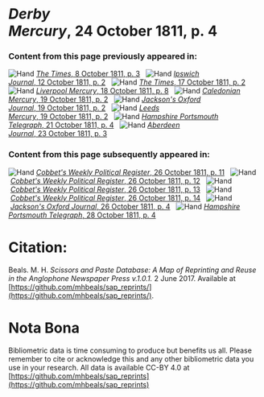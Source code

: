 # *Derby Mercury*, 24 October 1811, p. 4  
  
### Content from this page previously appeared in:  
![Hand](http://scissorsandpaste.net/wp-content/uploads/2017/06/smallhandpointer.png) [*The Times*, 8 October 1811, p. 3](https://mhbeals.github.io/sap_html/The-Times/The-Times-8-October-1811-p-3)  
![Hand](http://scissorsandpaste.net/wp-content/uploads/2017/06/smallhandpointer.png) [*Ipswich Journal*, 12 October 1811, p. 2](https://mhbeals.github.io/sap_html/Ipswich-Journal/Ipswich-Journal-12-October-1811-p-2)  
![Hand](http://scissorsandpaste.net/wp-content/uploads/2017/06/smallhandpointer.png) [*The Times*, 17 October 1811, p. 2](https://mhbeals.github.io/sap_html/The-Times/The-Times-17-October-1811-p-2)  
![Hand](http://scissorsandpaste.net/wp-content/uploads/2017/06/smallhandpointer.png) [*Liverpool Mercury*, 18 October 1811, p. 8](https://mhbeals.github.io/sap_html/Liverpool-Mercury/Liverpool-Mercury-18-October-1811-p-8)  
![Hand](http://scissorsandpaste.net/wp-content/uploads/2017/06/smallhandpointer.png) [*Caledonian Mercury*, 19 October 1811, p. 2](https://mhbeals.github.io/sap_html/Caledonian-Mercury/Caledonian-Mercury-19-October-1811-p-2)  
![Hand](http://scissorsandpaste.net/wp-content/uploads/2017/06/smallhandpointer.png) [*Jackson's Oxford Journal*, 19 October 1811, p. 2](https://mhbeals.github.io/sap_html/Jackson's-Oxford-Journal/Jackson's-Oxford-Journal-19-October-1811-p-2)  
![Hand](http://scissorsandpaste.net/wp-content/uploads/2017/06/smallhandpointer.png) [*Leeds Mercury*, 19 October 1811, p. 2](https://mhbeals.github.io/sap_html/Leeds-Mercury/Leeds-Mercury-19-October-1811-p-2)  
![Hand](http://scissorsandpaste.net/wp-content/uploads/2017/06/smallhandpointer.png) [*Hampshire Portsmouth Telegraph*, 21 October 1811, p. 4](https://mhbeals.github.io/sap_html/Hampshire-Portsmouth-Telegraph/Hampshire-Portsmouth-Telegraph-21-October-1811-p-4)  
![Hand](http://scissorsandpaste.net/wp-content/uploads/2017/06/smallhandpointer.png) [*Aberdeen Journal*, 23 October 1811, p. 3](https://mhbeals.github.io/sap_html/Aberdeen-Journal/Aberdeen-Journal-23-October-1811-p-3)  
  
### Content from this page subsequently appeared in:  
![Hand](http://scissorsandpaste.net/wp-content/uploads/2017/06/smallhandpointer.png) [*Cobbet's Weekly Political Register*, 26 October 1811, p. 11](https://mhbeals.github.io/sap_html/Cobbet's-Weekly-Political-Register/Cobbet's-Weekly-Political-Register-26-October-1811-p-11)  
![Hand](http://scissorsandpaste.net/wp-content/uploads/2017/06/smallhandpointer.png) [*Cobbet's Weekly Political Register*, 26 October 1811, p. 12](https://mhbeals.github.io/sap_html/Cobbet's-Weekly-Political-Register/Cobbet's-Weekly-Political-Register-26-October-1811-p-12)  
![Hand](http://scissorsandpaste.net/wp-content/uploads/2017/06/smallhandpointer.png) [*Cobbet's Weekly Political Register*, 26 October 1811, p. 13](https://mhbeals.github.io/sap_html/Cobbet's-Weekly-Political-Register/Cobbet's-Weekly-Political-Register-26-October-1811-p-13)  
![Hand](http://scissorsandpaste.net/wp-content/uploads/2017/06/smallhandpointer.png) [*Cobbet's Weekly Political Register*, 26 October 1811, p. 14](https://mhbeals.github.io/sap_html/Cobbet's-Weekly-Political-Register/Cobbet's-Weekly-Political-Register-26-October-1811-p-14)  
![Hand](http://scissorsandpaste.net/wp-content/uploads/2017/06/smallhandpointer.png) [*Jackson's Oxford Journal*, 26 October 1811, p. 4](https://mhbeals.github.io/sap_html/Jackson's-Oxford-Journal/Jackson's-Oxford-Journal-26-October-1811-p-4)  
![Hand](http://scissorsandpaste.net/wp-content/uploads/2017/06/smallhandpointer.png) [*Hampshire Portsmouth Telegraph*, 28 October 1811, p. 4](https://mhbeals.github.io/sap_html/Hampshire-Portsmouth-Telegraph/Hampshire-Portsmouth-Telegraph-28-October-1811-p-4)  


# Citation: 

Beals. M. H. *Scissors and Paste Database: A Map of Reprinting and Reuse in the Anglophone Newspaper Press v.1.0.1.* 2 June 2017. Available at [https://github.com/mhbeals/sap_reprints/](https://github.com/mhbeals/sap_reprints/). 

# Nota Bona

Bibliometric data is time consuming to produce but benefits us all. Please remember to cite or acknowledge this and any other bibliometric data you use in your research. All data is available CC-BY 4.0 at [https://github.com/mhbeals/sap_reprints](https://github.com/mhbeals/sap_reprints)